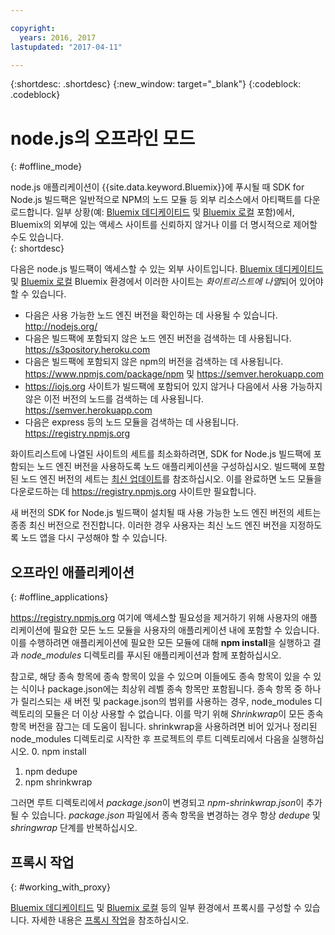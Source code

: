 ```yaml
---

copyright:
  years: 2016, 2017
lastupdated: "2017-04-11"

---
```


{:shortdesc: .shortdesc}
{:new_window: target="_blank"}
{:codeblock: .codeblock}


# node.js의 오프라인 모드
{: #offline_mode}

node.js 애플리케이션이 {{site.data.keyword.Bluemix}}에 푸시될 때 SDK for Node.js 빌드팩은
일반적으로 NPM의 노드 모듈 등 외부 리소스에서 아티팩트를 다운로드합니다. 일부
상황(예: [Bluemix 데디케이티드](/docs/dedicated/index.html#dedicated) 및
[Bluemix 로컬](/docs/local/index.html#local) 포함)에서,
Bluemix의 외부에 있는 액세스 사이트를 신뢰하지 않거나 이를 더 명시적으로 제어할 수도 있습니다.  
{: shortdesc}

다음은 node.js 빌드팩이 액세스할 수 있는 외부 사이트입니다. [Bluemix 데디케이티드](/docs/dedicated/index.html#dedicated) 및
[Bluemix 로컬](/docs/local/index.html#local) Bluemix 환경에서 이러한 사이트는 *화이트리스트에 나열*되어 있어야 할 수 있습니다.

* 다음은 사용 가능한 노드 엔진 버전을 확인하는 데 사용될 수 있습니다. http://nodejs.org/
* 다음은 빌드팩에 포함되지 않은 노드 엔진 버전을 검색하는 데 사용됩니다. https://s3pository.heroku.com
*  다음은 빌드팩에 포함되지 않은 npm의 버전을 검색하는 데 사용됩니다. https://www.npmjs.com/package/npm 및 https://semver.herokuapp.com
* https://iojs.org 사이트가 빌드팩에 포함되어 있지 않거나 다음에서 사용 가능하지 않은 이전 버전의 노드를 검색하는 데 사용됩니다. https://semver.herokuapp.com
* 다음은 express 등의 노드 모듈을 검색하는 데 사용됩니다. https://registry.npmjs.org

화이트리스트에 나열된 사이트의 세트를 최소화하려면, SDK for Node.js 빌드팩에 포함되는 노드 엔진 버전을 사용하도록 노드 애플리케이션을 구성하십시오. 빌드팩에 포함된 노드 엔진 버전의 세트는 [최신 업데이트](./updates.html)를 참조하십시오. 이를 완료하면 노드 모듈을 다운로드하는 데 https://registry.npmjs.org 사이트만 필요합니다.

새 버전의 SDK for Node.js 빌드팩이 설치될 때 사용 가능한 노드 엔진 버전의 세트는 종종
최신 버전으로 전진합니다. 이러한 경우 사용자는 최신 노드 엔진 버전을 지정하도록 노드 앱을 다시 구성해야 할 수 있습니다.


## 오프라인 애플리케이션
{: #offline_applications}

https://registry.npmjs.org 여기에 액세스할 필요성을 제거하기 위해 사용자의 애플리케이션에 필요한 모든 노드 모듈을 사용자의 애플리케이션 내에 포함할 수 있습니다. 이를 수행하려면 애플리케이션에 필요한 모든 모듈에 대해 **npm install**을 실행하고 결과 *node_modules* 디렉토리를 푸시된 애플리케이션과 함께 포함하십시오.

참고로, 해당 종속 항목에 종속 항목이 있을 수 있으며 이들에도 종속 항목이 있을 수 있는 식이나 package.json에는
최상위 레벨 종속 항목만 포함됩니다. 종속 항목 중 하나가 릴리스되는 새 버전 및 package.json의 범위를 사용하는 경우, node_modules 디렉토리의 모듈은 더 이상 사용할 수 없습니다. 이를 막기 위해 *Shrinkwrap*이 모든 종속 항목 버전을 잠그는 데 도움이 됩니다. shrinkwrap을 사용하려면 비어 있거나 정리된 node_modules 디렉토리로 시작한 후 프로젝트의 루트 디렉토리에서 다음을 실행하십시오.
0. npm install
1. npm dedupe
2. npm shrinkwrap

그러면 루트 디렉토리에서 *package.json*이 변경되고 *npm-shrinkwrap.json*이 추가될 수 있습니다.
*package.json* 파일에서 종속 항목을 변경하는 경우 항상 *dedupe* 및 *shringwrap* 단계를 반복하십시오.

## 프록시 작업
{: #working_with_proxy}

[Bluemix 데디케이티드](/docs/dedicated/index.html#dedicated) 및
[Bluemix 로컬](/docs/local/index.html#local) 등의 일부 환경에서 프록시를 구성할 수 있습니다. 자세한 내용은
[프록시 작업](/docs/manageapps/workingWithProxy.html)을 참조하십시오.

